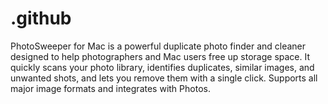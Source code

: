 # .github
PhotoSweeper for Mac is a powerful duplicate photo finder and cleaner designed to help photographers and Mac users free up storage space. It quickly scans your photo library, identifies duplicates, similar images, and unwanted shots, and lets you remove them with a single click. Supports all major image formats and integrates with Photos.

